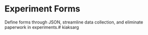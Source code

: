 # Experiment Forms

Define forms through JSON, streamline data collection, and eliminate paperwork in experiments.# kiaksarg
